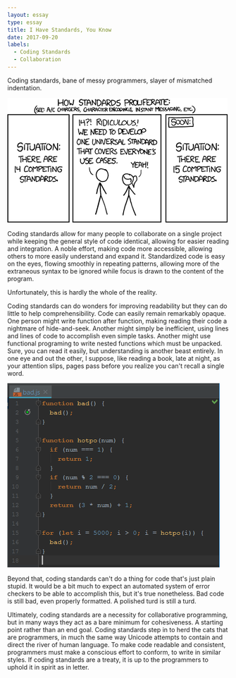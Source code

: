 ```yaml
---
layout: essay
type: essay
title: I Have Standards, You Know
date: 2017-09-20
labels:
  - Coding Standards
  - Collaboration
---
```


Coding standards, bane of messy programmers, slayer of mismatched indentation.

<img class="ui medium left floated image" src="../images/standards.png">

Coding standards allow for many people to collaborate on a single project while keeping the general style of code identical, allowing for easier reading and integration.  A noble effort, making code more accessible, allowing others to more easily understand and expand it.  Standardized code is easy on the eyes, flowing smoothly in repeating patterns, allowing more of the extraneous syntax to be ignored while focus is drawn to the content of the program.

Unfortunately, this is hardly the whole of the reality.

Coding standards can do wonders for improving readability but they can do little to help comprehensibility.  Code can easily remain remarkably opaque.  One person might write function after function, making reading their code a nightmare of hide-and-seek.  Another might simply be inefficient, using lines and lines of code to accomplish even simple tasks.  Another might use functional programing to write nested functions which must be unpacked.  Sure, you can read it easily, but understanding is another beast entirely.  In one eye and out the other, I suppose, like reading a book, late at night, as your attention slips, pages pass before you realize you can't recall a single word.

<img class="ui medium left floated image" title="Bad code is still bad" src="../images/badcode.png">

Beyond that, coding standards can't do a thing for code that's just plain stupid.  It would be a bit much to expect an automated system of error checkers to be able to accomplish this, but it's true nonetheless.  Bad code is still bad, even properly formatted.  A polished turd is still a turd.

Ultimately, coding standards are a necessity for collaborative programming, but in many ways they act as a bare minimum for cohesiveness.  A starting point rather than an end goal.  Coding standards step in to herd the cats that are programmers, in much the same way Unicode attempts to contain and direct the river of human language.  To make code readable and consistent, programmers must make a conscious effort to conform, to write in similar styles.  If coding standards are a treaty, it is up to the programmers to uphold it in spirit as in letter.
